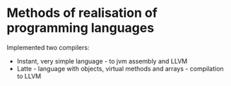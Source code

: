 # Methods of realisation of programming languages

Implemented two compilers:
- Instant, very simple language - to jvm assembly and LLVM
- Latte - language with objects, virtual methods and arrays - compilation to LLVM
